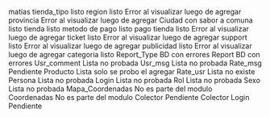 matias
	tienda_tipo    listo
	region			listo		Error al visualizar luego de agregar
	provincia					Error al visualizar luego de agregar
	Ciudad con sabor a comuna           listo
	tienda						listo
	metodo de pago				listo
	pago tienda					listo Error al visualizar luego de agregar
	ticket						listo Error al visualizar luego de agregar
	support						listo  Error al visualizar luego de agregar
	publicidad					listo	Error al visualizar luego de agregar
	categoria					listo
	Report_Type					BD con errores
	Report						BD con errores
	Usr_comment					Lista no probada
	Usr_msg						Lista no probada
	Rate_msg					Pendiente
	Producto					Lista solo se probo el agregar
	Rate_usr                    Lista no existe
	Persona  					Lista no probada
	Login						Lista no probada
	Rol							Lista no probada
	Sexo						Lista no probada
	Mapa_Coordenadas			No es parte del modulo			
	Coordenadas					No es parte del modulo
	Colector					Pendiente
	Colector Login				Pendiente

